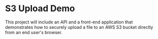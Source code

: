 # S3 Upload Demo

This project will include an API and a front-end application that demonstrates
how to securely upload a file to an AWS S3 bucket directly from an end user's
browser.